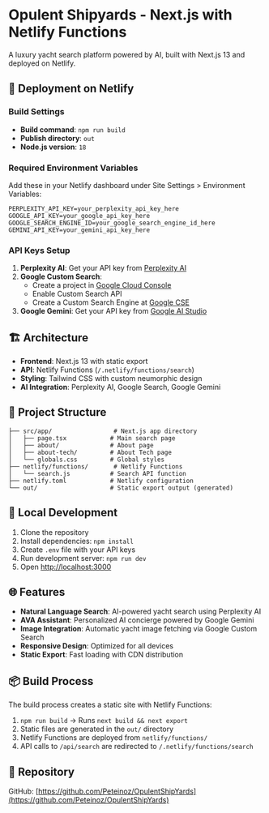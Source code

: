 # Opulent Shipyards - Next.js with Netlify Functions

A luxury yacht search platform powered by AI, built with Next.js 13 and deployed on Netlify.

## 🚀 Deployment on Netlify

### Build Settings
- **Build command**: `npm run build`
- **Publish directory**: `out`
- **Node.js version**: `18`

### Required Environment Variables
Add these in your Netlify dashboard under Site Settings > Environment Variables:

```
PERPLEXITY_API_KEY=your_perplexity_api_key_here
GOOGLE_API_KEY=your_google_api_key_here
GOOGLE_SEARCH_ENGINE_ID=your_google_search_engine_id_here
GEMINI_API_KEY=your_gemini_api_key_here
```

### API Keys Setup

1. **Perplexity AI**: Get your API key from [Perplexity AI](https://www.perplexity.ai/)
2. **Google Custom Search**: 
   - Create a project in [Google Cloud Console](https://console.cloud.google.com/)
   - Enable Custom Search API
   - Create a Custom Search Engine at [Google CSE](https://cse.google.com/)
3. **Google Gemini**: Get your API key from [Google AI Studio](https://makersuite.google.com/)

## 🏗️ Architecture

- **Frontend**: Next.js 13 with static export
- **API**: Netlify Functions (`/.netlify/functions/search`)
- **Styling**: Tailwind CSS with custom neumorphic design
- **AI Integration**: Perplexity AI, Google Search, Google Gemini

## 📁 Project Structure

```
├── src/app/                 # Next.js app directory
│   ├── page.tsx            # Main search page
│   ├── about/              # About page
│   ├── about-tech/         # About Tech page
│   └── globals.css         # Global styles
├── netlify/functions/       # Netlify Functions
│   └── search.js           # Search API function
├── netlify.toml            # Netlify configuration
└── out/                    # Static export output (generated)
```

## 🔧 Local Development

1. Clone the repository
2. Install dependencies: `npm install`
3. Create `.env` file with your API keys
4. Run development server: `npm run dev`
5. Open [http://localhost:3000](http://localhost:3000)

## 🌐 Features

- **Natural Language Search**: AI-powered yacht search using Perplexity AI
- **AVA Assistant**: Personalized AI concierge powered by Google Gemini
- **Image Integration**: Automatic yacht image fetching via Google Custom Search
- **Responsive Design**: Optimized for all devices
- **Static Export**: Fast loading with CDN distribution

## 📦 Build Process

The build process creates a static site with Netlify Functions:

1. `npm run build` → Runs `next build && next export`
2. Static files are generated in the `out/` directory
3. Netlify Functions are deployed from `netlify/functions/`
4. API calls to `/api/search` are redirected to `/.netlify/functions/search`

## 🔗 Repository

GitHub: [https://github.com/Peteinoz/OpulentShipYards](https://github.com/Peteinoz/OpulentShipYards)